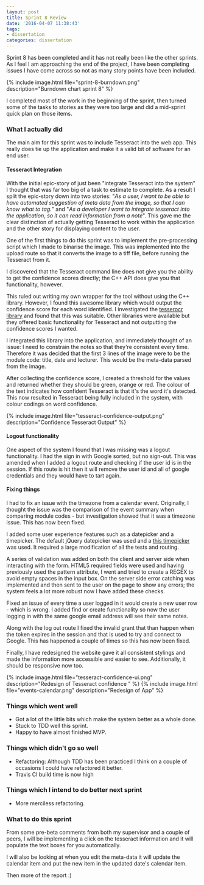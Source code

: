```yaml
---
layout: post
title: Sprint 8 Review
date: '2016-04-07 11:38:43'
tags:
- dissertation
categories: dissertation
---
```


Sprint 8 has been completed and it has not really been like the other sprints. As I feel I am approaching the end of the project, I have been completing issues I have come across so not as many story points have been included. 

{% include image.html file="sprint-8-burndown.png" description="Burndown chart sprint 8" %}

I completed most of the work in the beginning of the sprint, then turned some of the tasks to stories as they were too large and did a mid-sprint quick plan on those items. 

### What I actually did
The main aim for this sprint was to include Tesseract into the web app. This really does tie up the application and make it a valid bit of software for an end user. 

#### Tesseract Integration
With the initial epic-story of just been "integrate Tesseract into the system" I thought that was far too big of a task to estimate to complete. As a result I split the epic-story down into two stories: "*As a user, I want to be able to have automated suggestion of meta data from the image, so that I can know what to tag.*" and "*As a developer I want to integrate tesseract into the application, so it can read information from a note*". This gave me the clear distinction of actually getting Tesseract to work within the application and the other story for displaying content to the user. 

One of the first things to do this sprint was to implement the pre-processing script which I made to binarise the image. This was implemented into the upload route so that it converts the image to a tiff file, before running the Tesseract from it. 

I discovered that the Tesseract command line does not give you the ability to get the confidence scores directly; the C++ API does give you that functionality, however.

This ruled out writing my own wrapper for the tool without using the C++ library. However, I found this awesome library which would output the confidence score for each word identified. I investigated the [tesserocr library](https://github.com/sirfz/tesserocr) and found that this was suitable. Other libraries were available but they offered basic functionality for Tesseract and not outputting the confidence scores I wanted. 

I integrated this library into the application, and immediately thought of an issue: I need to constrain the notes so that they're consistent every time. Therefore it was decided that the first 3 lines of the image were to be the module code: title, date and lecturer. This would be the meta-data parsed from the image. 

After collecting the confidence score, I created a threshold for the values and returned whether they should be green, orange or red. The colour of the text indicates how confident Tesseract is that it's the word it's detected. This now resulted in Tesseract being fully included in the system, with colour codings on word confidence. 

{% include image.html file="tesseract-confidence-output.png" description="Confidence Tesseract Output" %}
#### Logout functionality
One aspect of the system I found that I was missing was a logout functionality. I had the sign in with Google sorted, but no sign-out. This was amended when I added a logout route and checking if the user id is in the session. If this route is hit then it will remove the user id and all of google credentials and they would have to tart again. 

#### Fixing things
I had to fix an issue with the timezone from a calendar event. Originally, I thought the issue was the comparison of the event summary when comparing module codes - but investigation showed that it was a timezone issue. This has now been fixed. 

I added some user experience features such as a datepicker and a timepicker. The default jQuery datepicker was used and a [this timepicker](http://jonthornton.github.io/jquery-timepicker/) was used. It required a large modification of all the tests and routing. 

A series of validation was added on both the client and server side when interacting with the form. HTML5 required fields were used and having previously used the pattern attribute, I went and tried to create a REGEX to avoid empty spaces in the input box. On the server side error catching was implemented and then sent to the user on the page to show any errors; the system feels a lot more robust now I have added these checks. 

Fixed an issue of every time a user logged in it would create a new user row - which is wrong. I added find or create functionality so now the user logging in with the same google email address will see their same notes.

Along with the log out route I fixed the invalid grant that than happen when the token expires in the session and that is used to try and connect to Google. This has happened a couple of times so this has now been fixed. 

Finally, I have redesigned the website gave it all consistent stylings and made the information more accessible and easier to see. Additionally, it should be responsive now too. 

{% include image.html file="tesseract-confidence-ui.png" description="Redesign of Tesseract confidence " %}
{% include image.html file="events-calendar.png" description="Redesign of App" %}

### Things which went well
* Got a lot of the little bits which make the system better as a whole done. 
* Stuck to TDD well this sprint. 
* Happy to have almost finished MVP. 

### Things which didn't go so well
* Refactoring: Although TDD has been practiced I think on a couple of occasions I could have refactored it better.
* Travis CI build time is now high

### Things which I intend to do better next sprint
* More merciless refactoring. 

### What to do this sprint
From some pre-beta comments from both my supervisor and a couple of peers, I will be implementing a click on the tesseract information and it will populate the text boxes for you automatically. 

I will also be looking at when you edit the meta-data it will update the calendar item and put the new item in the updated date's calendar item. 

Then more of the report :) 